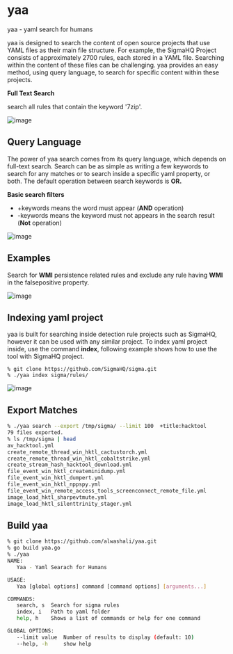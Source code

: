 # yaa
yaa - yaml search for humans 


yaa is designed to search the content of open source projects that use YAML files as their main file structure. For example, the SigmaHQ Project consists of approximately 2700 rules, each stored in a YAML file. Searching within the content of these files can be challenging. yaa provides an easy method, using query language, to search for specific content within these projects.

**Full Text Search**

search all rules that contain the keyword '7zip'. 

![image](https://github.com/alwashali/yaa/assets/22593441/85a9905c-6bb2-44e3-9e33-9b05f107322d)


## Query Language 
The power of yaa search comes from its query language, which depends on full-text search. Search can be as simple as writing a few keywords to search for any matches or to search inside a specific yaml property, or both. The default operation between search keywords is **OR.** 

 

**Basic search filters**

- +keywords means the word must appear (**AND** operation)
- -keywords means the keyword must not appears in the search result (**Not** operation)


![image](https://github.com/alwashali/yaa/assets/22593441/cb1ba680-b539-459d-92f7-b0f5e4317824)


## Examples

Search for **WMI** persistence related rules and exclude any rule having **WMI** in the falsepositive property. 

![image](https://github.com/alwashali/yaa/assets/22593441/8007a61b-7b91-483f-b330-b5ea45c336a8)



## Indexing yaml project 

yaa is built for searching inside detection rule projects such as SigmaHQ, however it can be used with any similar project. To index yaml project inside, use the command **index**, following example shows how to use the tool with SigmaHQ project. 


```
% git clone https://github.com/SigmaHQ/sigma.git
% ./yaa index sigma/rules/
```

![image](https://github.com/alwashali/yaa/assets/22593441/886d03f6-2120-4d22-a5e2-4530a68bf018)

## Export Matches 

```bash
% ./yaa search --export /tmp/sigma/ --limit 100  +title:hacktool 
79 files exported.
% ls /tmp/sigma | head
av_hacktool.yml
create_remote_thread_win_hktl_cactustorch.yml
create_remote_thread_win_hktl_cobaltstrike.yml
create_stream_hash_hacktool_download.yml
file_event_win_hktl_createminidump.yml
file_event_win_hktl_dumpert.yml
file_event_win_hktl_nppspy.yml
file_event_win_remote_access_tools_screenconnect_remote_file.yml
image_load_hktl_sharpevtmute.yml
image_load_hktl_silenttrinity_stager.yml

```


## Build yaa 

```bash
% git clone https://github.com/alwashali/yaa.git
% go build yaa.go
% ./yaa
NAME:
   Yaa - Yaml Searach for Humans

USAGE:
   Yaa [global options] command [command options] [arguments...]

COMMANDS:
   search, s  Search for sigma rules
   index, i   Path to yaml folder
   help, h    Shows a list of commands or help for one command

GLOBAL OPTIONS:
   --limit value  Number of results to display (default: 10)
   --help, -h     show help
```





